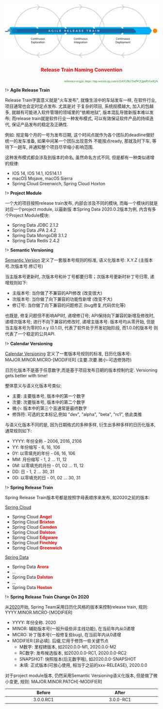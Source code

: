 <center>

![Jdk](../../media/release.png ':size=30%')

### <font color=red>Release Train Naming Convention</font> <!-- {docsify-ignore} -->
</center>

<p align="right">
<font face="Segoe Print" color="green" size="1">reference origin: https://mp.weixin.qq.com/s/ZoUG9h1TndW2QpnPyGeIQA</font>
</p>

!> **Agile Release Train**

Release Train字面意义就是"火车发布", 就像生活中的车站发车一样, 在软件行业, 项目通常也会定时定点发布. 尤其是对
于复杂的项目, 系统规模越大, 加入的包越多, 就越有可能进入软件管理的领域里的"依赖地狱", 版本混乱导致新版本难以发
布; 而release train就是软件行业一种发布模式, 可以有效保证软件产品的持续迭代, 保证产品发布的稳定及正确性.

例如: 规定每个月的一号为发布日期, 这个时间点就作为各个团队的deadline做好统一的发车准备, 如果中间某一个团队出现意外
不能按点ready, 那就及时下车, 等待下一趟车, 并通知整个项目尽早缩小影响范围.

这种发布模式都会涉及到版本的命名, 虽然命名方式不同, 但是都有一种类似递增的规律:
- IOS 14, IOS 14.1, IOS14.1.1
- macOS Mojave, macOS Sierra
- Spring Cloud Greenwich, Spring Cloud Hoxton

!> **Project Module**

一个大的项目按照release train发布, 内部会涉及不同的模块, 而每一个模块的就是对应一个project module, 以最新版
本Spring Data 2020.0.2版本为例, 内含有多个Project Module模块: 
- Spring Data JDBC 2.1.2
- Spring Data JPA 2.4.2
- Spring Data MongoDB 3.1.2
- Spring Data Redis 2.4.2

!> **Semantic Versioning**

[Semantic Version][1] 定义了一套版本号规则的标准, 语义化版本号: X.Y.Z (主版本号.次版本号.修订号)

当主版本号更新时, 次版本号和补丁号都要归零；次版本号更新时补丁号归零, 递增规则如下: 
- 主版本号: 当你做了不兼容的API修改 (改变很大)
- 次版本号: 当你做了向下兼容的功能性新增 (改变不大)
- 修订号: 当你做了向下兼容的问题修正 (bug修复,代码优化等)

也既是, 修复问题但不影响API时, 递增修订号; API保持向下兼容的新增及修改时, 递增次版本号; 进行不向下兼容的修改时, 
递增主版本号. 版本号均从零开始, 但是当主版本号为零时0.x.y (0.1.0), 代表了软件处于开发初始阶段, 而1.0.0的版本号
则代表了一个稳定的公共API.

!> **Calendar Versioning**

[Calendar Versioning][2] 定义了一套版本号规则的标准, 日历化版本号: MAJOR.MINOR.MICRO-[MODIFIER] (主要.次要.微小-可选修饰符)

日历化版本不是基于任意数字,而是基于项目发布日期的版本控制约定. Versioning gets better with time!

整体意义与语义化版本号类似:
- 主要: 主要版本号, 版本中的第一个数字
- 次要: 次要版本号, 版本中的第二个数字
- 微小: 版本中的第三个且通常是最终数字
- 修饰符: 可选的文本标记,例如 "dev", "alpha", "beta", "rc1", 依此类推

与语义化版本不同的是, 因为日期格式的多种多样, 衍生出多种多样的日历化版本, 通常规则如下:
- YYYY: 年份全称 - 2006, 2016, 2106
- YY: 年份缩写 - 6, 16, 106
- 0Y: 以零填充的年份 - 06, 16, 106
- MM: 月份缩写 - 1, 2 ... 11, 12
- 0M: 以零填充的月份 - 01, 02 ... 11, 12
- DD: 日 - 1, 2 ... 30, 31
- 0D: 以零填充的日 - 01, 02 ... 30, 31

!> **Spring Release Train**

Spring Release Train版本号都是按照字母表顺序来发布, 如2020之前的版本:

[Spring Cloud][3]

- Spring Cloud **<font color=red>Angel</font>**
- Spring Cloud **<font color=red>Brixton</font>**
- Spring Cloud **<font color=red>Camden</font>**
- Spring Cloud **<font color=red>Dalston</font>**
- Spring Cloud **<font color=red>Edgware</font>**
- Spring Cloud **<font color=red>Finchley</font>**
- Spring Cloud **<font color=red>Greenwich</font>**


[Spring Data][4]

- Spring Data **<font color=red>Arora</font>**  
- ...                                     
- Spring Data **<font color=red>Dalston</font>** 
- ...                                     
- Spring Data **<font color=red>Hoxton</font>** 

!> **Spring Release Train Change On 2020**

从[2020][5]开始, Spring Team采用日历化风格的版本来控制release train, 规则: YYYY.MINOR.MICRO-[MODIFIER]
- YYYY: 年份全称. 2020
- MINOR: 辅助版本号(一般升级些非主线功能), 在当前年内从0递增
- MICRO: 补丁版本号(一般修复些bug), 在当前年内从0递增
- MODIFIER:[非必填]. 后缀,它用于修饰一些关键节点
  - M数字: 里程碑版本, 如2020.0.0-M1, 2020.0.0-M2
  - RC数字: 发布候选版本, 如2020.0.0-RC1, 2020.0.0-RC2
  - SNAPSHOT: 快照版本(后无数字哦), 如2020.0.0-SNAPSHOT
  - 未填: 正式版本(可放心使用, 相当于之前的xxx-RELEASE), 2020.0.0
    
对于project module版本, 仍然采用Semantic Versioning语义化版本, 但是做了微小变更, 规则: MAJOR.MINOR.PATCH[-MODIFIER]
<style>
table th:first-of-type {
    width: 7cm;
}
table th:nth-of-type(2) {
    width: 7cm;
    width: 7cm;
}
</style>
| Before      | After     |
| :----:      | :----:    |
| 3.0.0.RC1   | 3.0.0-RC1 |

[1]: https://semver.org/ "语义化版本"
[2]: https://calver.org/ "日历化版本"
[3]: https://spring.io/projects/spring-cloud#learn "spring-cloud"
[4]: https://spring.io/projects/spring-data#learn "spring-data"
[5]: https://github.com/spring-cloud/spring-cloud-release/wiki/Release-Train-Naming-Convention "naming-change"